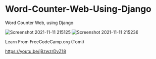 # Word-Counter-Web-Using-Django
Word Counter Web, using Django

![Screenshot 2021-11-11 215125](https://user-images.githubusercontent.com/85614845/141318811-33cf42b1-6311-4014-a678-5ab531239a4d.jpg)
![Screenshot 2021-11-11 215236](https://user-images.githubusercontent.com/85614845/141318820-75dfc39a-6d52-4b94-b636-e75d5a83e519.jpg)


Learn From FreeCodeCamp.org (Tomi)

https://youtu.be/jBzwzrDvZ18
